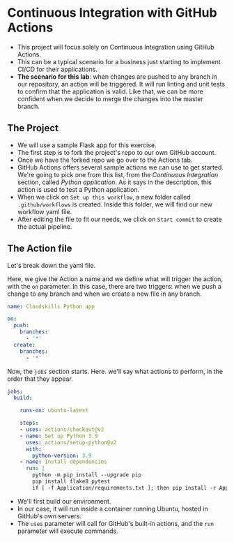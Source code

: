 # Continuous Integration with GitHub Actions

- This project will focus solely on Continuous Integration using GitHub Actions.
- This can be a typical scenario for a business just starting to implement CI/CD for their applications.
- **The scenario for this lab**: when changes are pushed to any branch in our repository, an action will be triggered. It will run linting and unit tests to confirm that the application is valid. Like that, we can be more confident when we decide to merge the changes into the master branch.

## The Project

- We will use a sample Flask app for this exercise.
- The first step is to fork the project's repo to our own GitHub account.
- Once we have the forked repo we go over to the Actions tab.
- GitHub Actions offers several sample actions we can use to get started. We're going to pick one from this list, from the *Continuous Integration* section, called *Python application*. As it says in the description, this action is used to test a Python application.
- When we click on `Set up this workflow`, a new folder called `.github/workflows` is created. Inside this folder, we will find our new workflow yaml file.
- After editing the file to fit our needs, we click on `Start commit` to create the actual pipeline.

## The Action file

Let's break down the yaml file.

Here, we give the Action a name and we define what will trigger the action, with the `on` parameter. In this case, there are two triggers: when we push a change to any branch and when we create a new file in any branch.

```yaml
name: Cloudskills Python app

on:
  push:
    branches:
      - '*'
  create:
    branches:
      - '*'
```

Now, the `jobs` section starts. Here. we'll say what actions to perform, in the order that they appear.

```yaml
jobs:
  build:

    runs-on: ubuntu-latest

    steps:
    - uses: actions/checkout@v2
    - name: Set up Python 3.9
      uses: actions/setup-python@v2
      with:
        python-version: 3.9
    - name: Install dependencies
      run: |
        python -m pip install --upgrade pip
        pip install flake8 pytest
        if [ -f Application/requirements.txt ]; then pip install -r Application/requirements.txt; fi
```

- We'll first build our environment.
- In our case, it will run inside a container running Ubuntu, hosted in GitHub's own servers.
- The `uses` parameter will call for GitHub's built-in actions, and the `run` parameter will execute commands.
